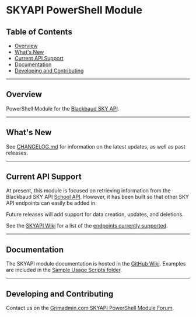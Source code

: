 # SKYAPI PowerShell Module <!-- omit in toc -->

## Table of Contents  <!-- omit in toc -->

- [Overview](#overview)
- [What's New](#whats-new)
- [Current API Support](#current-api-support)
- [Documentation](#documentation)
- [Developing and Contributing](#developing-and-contributing)

---

## Overview

PowerShell Module for the [Blackbaud SKY API](https://developer.blackbaud.com/skyapi/).

---

## What's New

See [CHANGELOG.md](./CHANGELOG.md) for information on the latest updates, as well as past releases.

---

## Current API Support

At present, this module is focused on retrieving information from the Blackbaud SKY API [School API](https://developer.blackbaud.com/skyapi/apis/school). However, it has been built so that other SKY API endpoints can easily be added in.

Future releases will add support for data creation, updates, and deletions.

See the [SKYAPI Wiki](../wiki) for a list of the [endpoints currently supported](../wiki#api-endpoints).

---

## Documentation

The SKYAPI module documentation is hosted in the [GitHub Wiki](https://github.com/Sekers/SKYAPI/wiki). Examples are included in the [Sample Usage Scripts folder](./Sample_Usage_Scripts).

---

## Developing and Contributing

Contact us on the [Grimadmin.com SKYAPI PowerShell Module Forum](https://www.grimadmin.com/forum/index.php?forum=7).